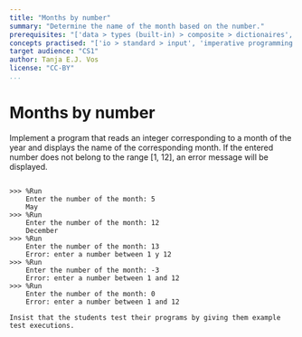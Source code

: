 ```yaml
---
title: "Months by number"
summary: "Determine the name of the month based on the number."
prerequisites: "['data > types (built-in) > composite > dictionaires', 'imperative programming > variables > variable declaration']"
concepts practised: "['io > standard > input', 'imperative programming > variables > variable declaration', 'imperative programming > variables > assignment', 'data > types (built-in) > composite > dictionaires']"
target audience: "CS1"
author: Tanja E.J. Vos
license: "CC-BY"
...
```


# Months by number





Implement a program that reads an integer corresponding to a month
of the year and displays the name of the corresponding month. If the
entered number does not belong to the range [1, 12], an error
message will be displayed.

```small

>>> %Run 
    Enter the number of the month: 5
    May
>>> %Run 
    Enter the number of the month: 12
    December
>>> %Run 
    Enter the number of the month: 13
    Error: enter a number between 1 y 12
>>> %Run 
    Enter the number of the month: -3
    Error: enter a number between 1 and 12
>>> %Run 
    Enter the number of the month: 0
    Error: enter a number between 1 and 12
```

```testruntile
Insist that the students test their programs by giving them example
test executions.
```
